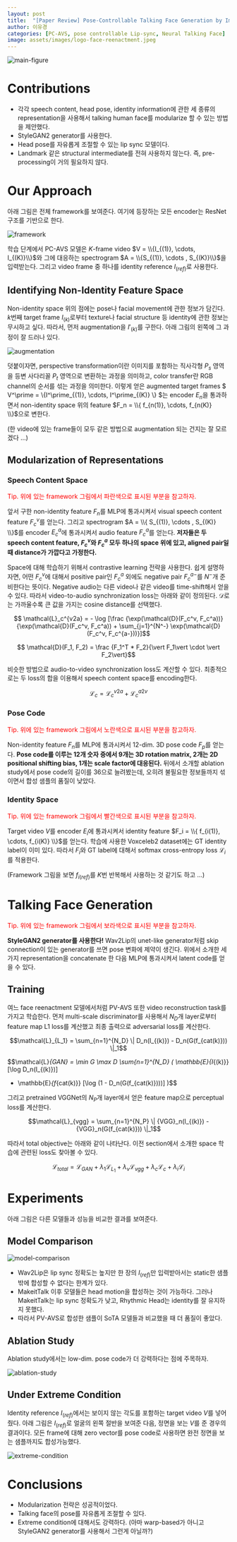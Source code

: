 ```yaml
---
layout: post
title:  "[Paper Review] Pose-Controllable Talking Face Generation by Implicitly Modularized Audio-Visual Representation (PC-AVS)"
author: 이유경
categories: [PC-AVS, pose controllable Lip-sync, Neural Talking Face]
image: assets/images/logo-face-reenactment.jpeg
---
```


![main-figure](/assets/posts/face-reenactment/2022-05-23-reivew-pc-avs/main-figure.png)

# Contributions
- 각각 speech content, head pose, identity information에 관한 세 종류의 representation을 사용해서 talking human face를  modularize 할 수 있는 방법을 제안했다. 
- StyleGAN2 generator를 사용한다.
- Head pose를 자유롭게 조절할 수 있는 lip sync 모델이다. 
- Landmark 같은 structural intermediate를 전혀 사용하지 않는다. 즉, pre-processing이 거의 필요하지 않다.

# Our Approach
아래 그림은 전체 framework를 보여준다. 여기에 등장하는 모든 encoder는 ResNet 구조를 기반으로 한다.

![framework](/assets/posts/face-reenactment/2022-05-23-reivew-pc-avs/framework.png)

학습 단계에서 PC-AVS 모델은 $K$-frame video $V = \\{I_{(1)}, \cdots,  I_{(K)}\\}$와 그에 대응하는 spectrogram $A = \\{S_{(1)}, \cdots , S_{(K)}\\}$을 입력받는다. 그리고 video frame 중 하나를 identity reference $I_{(ref)}$로 사용한다. 

## Identifying Non-Identity Feature Space
Non-identity space 위의 점에는 pose나 facial movement에 관한 정보가 담긴다. $k$번째 target frame $I_{(k)}$로부터 texture나 facial structure 등 identity에 관한 정보는 무시하고 싶다. 따라서, 먼저 augmentation을 ${I'}_{(k)}$를 구한다. 아래 그림의 왼쪽에 그 과정이 잘 드러나 있다.

![augmentation](/assets/posts/face-reenactment/2022-05-23-reivew-pc-avs/augmentation.png)

덧붙이자면, perspective transformation이란 이미지를 포함하는 직사각형 $P_s$ 영역을 등변 사다리꼴 $P_t$ 영역으로 변환하는 과정을 의미하고, color transfer란 RGB channel의 순서를 섞는 과정을 의미한다. 이렇게 얻은 augmented target frames $ V^\prime = \\{I^\prime_{(1)}, \cdots,  I^\prime_{(K)} \\} $는 encoder $E_n$을 통과하면서 non-identity space 위의 feature $F_n = \\{ f_{n(1)}, \cdots,  f_{n(K)} \\}$으로 변한다.

(한 video에 있는 frame들이 모두 같은 방법으로 augmentation 되는 건지는 잘 모르겠다 ...)

## Modularization of Representations
### Speech Content Space
<span style="color:red"> 
Tip. 위에 있는 framework 그림에서 파란색으로 표시된 부분을 참고하자.
</span>  

앞서 구한 non-identity feature $F_n$를 MLP에 통과시켜서 visual speech content feature $F_c^v$를 얻는다. 그리고 spectrogram $A = \\{ S_{(1)}, \cdots , S_{(K)} \\}$를 encoder $E_c^a$에 통과시켜서 audio feature $F_c^a$를 얻는다. **저자들은 두 speech content feature, $F_c^v$와 $F_c^a$ 모두 하나의 space 위에 있고, aligned pair일 때 distance가 가깝다고 가정한다.** 

Space에 대해 학습하기 위해서 contrastive learning 전략을 사용한다. 쉽게 설명하자면, 어떤 $F_c^v$에 대해서 positive pair인 $F_c^a$ 외에도 negative pair $F_c^{a-}$를 $N^-$개 준비한다는 뜻이다. Negative audio는 다른 video나 같은 video를 time-shift해서 얻을 수 있다. 따라서 video-to-audio synchronization loss는 아래와 같이 정의된다. $\mathcal{D}$로는 가까울수록 큰 값을 가지는 cosine distance를 선택했다. 

$$ \mathcal{L}_c^{v2a} = - \log [\frac
{\exp(\mathcal{D}(F_c^v, F_c^a))}
{\exp(\mathcal{D}(F_c^v, F_c^a)) + \sum_{j=1}^{N^-} \exp(\mathcal{D}(F_c^v, F_c^{a-}))}]$$

$$ \mathcal{D}(F_1, F_2) = \frac {F_1^T * F_2}{\vert F_1\vert \cdot \vert F_2\vert}$$

비슷한 방법으로 audio-to-video synchronization loss도 계산할 수 있다. 최종적으로는 두 loss의 합을 이용해서 speech content space를 encoding한다. 

$$ \mathcal{L}_c = \mathcal{L}_c^{v2a} + \mathcal{L}_c^{a2v} $$

### Pose Code
<span style="color:red"> 
Tip. 위에 있는 framework 그림에서 노란색으로 표시된 부분을 참고하자.
</span>  

Non-identity feature $F_n$를 MLP에 통과시켜서 12-dim. 3D pose code $F_p$를 얻는다. **Pose code를 이루는 12개 숫자 중에서 9개는 3D rotation matrix, 2개는 2D positional shifting bias, 1개는 scale factor에 대응된다.** 뒤에서 소개할 ablation study에서 pose code의 길이를 36으로 늘려봤는데, 오히려 불필요한 정보들까지 섞이면서 합성 샘플의 품질이 낮았다. 

### Identity Space
<span style="color:red"> 
Tip. 위에 있는 framework 그림에서 빨간색으로 표시된 부분을 참고하자.
</span>  

Target video $V$를 encoder $E_i$에 통과시켜서 identity feature $F_i = \\{ f_{i(1)}, \cdots,  f_{i(K)} \\}$를 얻는다. 학습에 사용한 Voxceleb2 dataset에는 GT identity label이 이미 있다. 따라서 $F_i$와 GT label에 대해서 softmax cross-entropy loss $\mathcal{L}_i$를 적용한다. 

(Framework 그림을 보면 $f_{i(ref)}$를 $K$번 반복해서 사용하는 것 같기도 하고 ...)

# Talking Face Generation
<span style="color:red"> 
Tip. 위에 있는 framework 그림에서 보라색으로 표시된 부분을 참고하자.
</span>  

**StyleGAN2 generator를 사용한다!** Wav2Lip의 unet-like generator처럼 skip connection이 있는 generator를 쓰면 pose 변화에 제약이 생긴다. 위에서 소개한 세 가지 representation을 concatenate 한 다음 MLP에 통과시켜서 latent code를 얻을 수 있다.

## Training
여느 face reenactment 모델에서처럼 PV-AVS 또한 video reconstruction task를 가지고 학습한다. 먼저 multi-scale discriminator를 사용해서 $N_D$개 layer로부터 feature map L1 loss를 계산했고 최종 출력으로 adversarial loss를 계산한다. 

$$\mathcal{L}_{L_1} = \sum_{n=1}^{N_D} \| D_n(I_{(k)}) - D_n(G(f_{cat(k)})) \|_1$$

$$\mathcal{L}_{GAN} = \min _G \max _D \sum_{n=1}^{N_D} ( 
\mathbb{E}_{I_{(k)}} [\log D_n(I_{(k)})] 
+ \mathbb{E}_{f_{cat(k)}} [\log (1 - D_n(G(f_{cat(k)})))] )$$

그리고 pretrained VGGNet의 $N_P$개 layer에서 얻은 feature map으로 perceptual loss를 계산한다. 

$$\mathcal{L}_{vgg} = \sum_{n=1}^{N_P} \| {VGG}_n(I_{(k)}) - {VGG}_n(G(f_{cat(k)})) \|_1$$

따라서 total objective는 아래와 같이 나타난다. 이전 section에서 소개한 space 학습에 관련된 loss도 찾아볼 수 있다. 

$$\mathcal{L}_{total} = \mathcal{L}_{GAN} + \lambda_1 \mathcal{L}_{L_1} + \lambda_v \mathcal{L}_{vgg} + \lambda_c \mathcal{L}_c + \lambda_i \mathcal{L}_i$$

# Experiments
아래 그림은 다른 모델들과 성능을 비교한 결과를 보여준다. 

## Model Comparison

![model-comparison](/assets/posts/face-reenactment/2022-05-23-reivew-pc-avs/model-comparison.png)

- Wav2Lip은 lip sync 정확도는 높지만 한 장의 $I_{(ref)}$만 입력받아서는 static한 샘플 밖에 합성할 수 없다는 한계가 있다. 
- MakeitTalk 이후 모델들은 head motion을 합성하는 것이 가능하다. 그러나 MakeitTalk는 lip sync 정확도가 낮고, Rhythmic Head는 identity를 잘 유지하지 못했다. 
- 따라서 PV-AVS로 합성한 샘플이 SoTA 모델들과 비교했을 때 더 품질이 좋았다.

## Ablation Study
Ablation study에서는 low-dim. pose code가 더 강력하다는 점에 주목하자. 

![ablation-study](/assets/posts/face-reenactment/2022-05-23-reivew-pc-avs/ablation-study.png)

## Under Extreme Condition
Identity reference $I_{(ref)}$에서는 보이지 않는 각도를 포함하는 target video $V$를 넣어줬다. 아래 그림은 $I_{(ref)}$로 얼굴의 왼쪽 절반을 보여준 다음, 정면을 보는 $V$를 준 경우의 결과이다. 모든 frame에 대해 zero vector를 pose code로 사용하면 완전 정면을 보는 샘플까지도 합성가능했다.

![extreme-condition](/assets/posts/face-reenactment/2022-05-23-reivew-pc-avs/extreme-condition.png)

# Conclusions
- Modularization 전략은 성공적이었다. 
- Talking face의 pose를 자유롭게 조절할 수 있다.
- Extreme condition에 대해서도 강력하다. (아마 warp-based가 아니고 StyleGAN2 generator를 사용해서 그런게 아닐까?)
